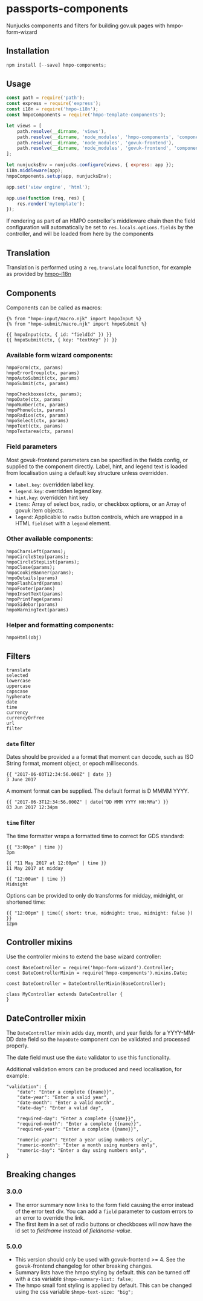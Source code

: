 # passports-components
Nunjucks components and filters for building gov.uk pages with hmpo-form-wizard

## Installation

```javascript
npm install [--save] hmpo-components;
```

## Usage

```javascript
const path = require('path');
const express = require('express');
const i18n = require('hmpo-i18n');
const hmpoComponents = require('hmpo-template-components');

let views = [
    path.resolve(__dirname, 'views'),
    path.resolve(__dirname, 'node_modules', 'hmpo-components', 'components'),
    path.resolve(__dirname, 'node_modules', 'govuk-frontend'),
    path.resolve(__dirname, 'node_modules', 'govuk-frontend', 'components')
];

let nunjucksEnv = nunjucks.configure(views, { express: app });
i18n.middleware(app);
hmpoComponents.setup(app, nunjucksEnv);

app.set('view engine', 'html');

app.use(function (req, res) {
    res.render('mytemplate');
});
```

If rendering as part of an HMPO controller's middleware chain then the field configuration will automatically be set to `res.locals.options.fields` by the controller, and will be loaded from here by the components

## Translation

Translation is performed using a `req.translate` local function, for example as provided by [hmpo-i18n](https://npmjs.com/package/hmpo-i18n)

## Components

Components can be called as macros:
```
{% from "hmpo-input/macro.njk" import hmpoInput %}
{% from "hmpo-submit/macro.njk" import hmpoSubmit %}

{{ hmpoInput(ctx, { id: "fieldId" }) }}
{{ hmpoSubmit(ctx, { key: "textKey" }) }}
```

### Available form wizard components:
```
hmpoForm(ctx, params)
hmpoErrorGroup(ctx, params)
hmpoAutoSubmit(ctx, params)
hmpoSubmit(ctx, params)

hmpoCheckboxes(ctx, params);
hmpoDate(ctx, params)
hmpoNumber(ctx, params)
hmpoPhone(ctx, params)
hmpoRadios(ctx, params)
hmpoSelect(ctx, params)
hmpoText(ctx, params)
hmpoTextarea(ctx, params)
```

### Field parameters
Most govuk-frontend parameters can be specified in the fields config, or supplied to the component directly.
Label, hint, and legend text is loaded from localisation using a default key structure unless overridden.

- `label.key`: overridden label key.
- `legend.key`: overridden legend key.
- `hint.key`: overridden hint key
- `items`: Array of select box, radio, or checkbox options, or an Array of govuk item objects.
- `legend`: Applicable to `radio` button controls, which are wrapped in a HTML `fieldset` with a `legend` element.

### Other available components:
```
hmpoCharsLeft(params);
hmpoCircleStep(params);
hmpoCircleStepList(params);
hmpoClose(params);
hmpoCookieBanner(params);
hmpoDetails(params)
hmpoFlashCard(params)
hmpoFooter(params)
hmpoInsetText(params)
hmpoPrintPage(params)
hmpoSidebar(params)
hmpoWarningText(params)
```

### Helper and formatting components:
```
hmpoHtml(obj)
```

## Filters

```
translate
selected
lowercase
uppercase
capscase
hyphenate
date
time
currency
currencyOrFree
url
filter
```

### `date` filter

Dates should be provided a a format that moment can decode, such as ISO String format, moment object, or epoch milliseconds.
```
{{ "2017-06-03T12:34:56.000Z" | date }}
3 June 2017
```

A moment format can be supplied. The default format is D MMMM YYYY.
```
{{ "2017-06-3T12:34:56.000Z" | date("DD MMM YYYY HH:MMa") }}
03 Jun 2017 12:34pm
```

### `time` filter

The time formatter wraps a formatted time to correct for GDS standard:
```
{{ "3:00pm" | time }}
3pm

{{ "11 May 2017 at 12:00pm" | time }}
11 May 2017 at midday

{{ "12:00am" | time }}
Midnight
```

Options can be provided to only do transforms for midday, midnight, or shortened time:
```
{{ "12:00pm" | time({ short: true, midnight: true, midnight: false }) }}
12pm
```

## Controller mixins

Use the controller mixins to extend the base wizard controller:
```
const BaseController = require('hmpo-form-wizard').Controller;
const DateControllerMixin = require('hmpo-components').mixins.Date;

const DateController = DateControllerMixin(BaseController);

class MyController extends DateController {    
}
```

## DateController mixin

The `DateController` mixin adds day, month, and year fields for a YYYY-MM-DD date field so the `hmpoDate` component can be validated and processed properly.

The date field must use the `date` validator to use this functionality.

Additional validation errors can be produced and need localisation, for example:

```
"validation": {
    "date": "Enter a complete {{name}}",
    "date-year": "Enter a valid year",
    "date-month": "Enter a valid month",
    "date-day": "Enter a valid day",

    "required-day": "Enter a complete {{name}}",
    "required-month": "Enter a complete {{name}}",
    "required-year": "Enter a complete {{name}}",

    "numeric-year": "Enter a year using numbers only",
    "numeric-month": "Enter a month using numbers only",
    "numeric-day": "Enter a day using numbers only",
}
```

## Breaking changes

### 3.0.0

- The error summary now links to the form field causing the error instead of the error text div. You can add a `field` parameter to custom errors to an error to override the link.
- The first item in a set of radio buttons or checkboxes will now have the id set to _fieldname_ instead of _fieldname_-_value_.

### 5.0.0

- This version should only be used with govuk-frontend >= 4. See the govuk-frontend changelog for other breaking changes.
- Summary lists have the hmpo styling by default. this can be turned off with a css variable `$hmpo-summary-list: false;`
- The hmpo small font styling is applied by default. This can be changed using the css variable `$hmpo-text-size: "big";`
